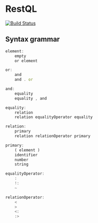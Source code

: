 # RestQL
[![Build Status](https://travis-ci.org/paidgeek/restql.svg?branch=master)](https://travis-ci.org/paidgeek/restql)

## Syntax grammar

```js
element:
	empty
	or element

or:
	and
	and . or

and:
	equality
	equality , and

equality:
	relation
	relation equalityOperator equality

relation:
	primary
	relation relationOperator primary

primary:
	( element )
	identifier
	number
	string

equalityOperator:
	:
	!:
	~

relationOperator:
	<
	>
	<:
	:>
```
